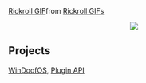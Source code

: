 <div class="tenor-gif-embed" data-postid="20028795" data-share-method="host" data-aspect-ratio="1.25" data-width="100%"><a href="https://tenor.com/view/rickroll-gif-20028795">Rickroll GIF</a>from <a href="https://tenor.com/search/rickroll-gifs">Rickroll GIFs</a></div> <script type="text/javascript" async src="https://tenor.com/embed.js"></script>

<p align="center"> <img src="https://github-readme-stats.vercel.app/api?username=BachErik&count_private=true&show_icons=true&bg_color=161b22&title_color=58a6ff&text_color=c9d1d9&icon_color=196c2e&custom_title=Statistics&hide_border=true"> </p>

## Projects

[WinDoofOS](https://github.com/BachErik/WinDoofOS), [Plugin API](https://github.com/BachErik/API)
